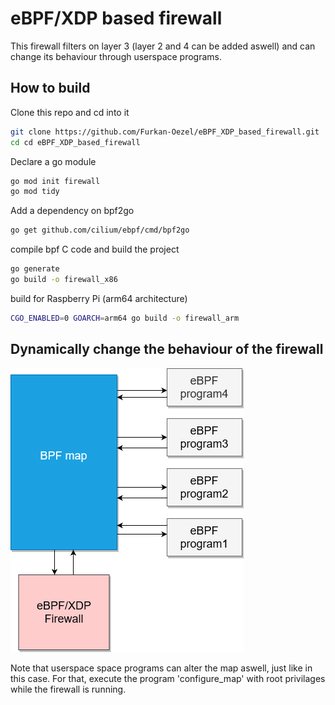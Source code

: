 # eBPF/XDP based firewall

This firewall filters on layer 3 (layer 2 and 4 can be added aswell) and can change its behaviour through userspace programs.

## How to build

Clone this repo and cd into it

```bash
git clone https://github.com/Furkan-Oezel/eBPF_XDP_based_firewall.git
cd cd eBPF_XDP_based_firewall
```

Declare a go module

```bash
go mod init firewall
go mod tidy
```

Add a dependency on bpf2go 

```bash
go get github.com/cilium/ebpf/cmd/bpf2go
```

compile bpf C code and build the project 

```bash
go generate
go build -o firewall_x86
```

build for Raspberry Pi (arm64 architecture)

```bash
CGO_ENABLED=0 GOARCH=arm64 go build -o firewall_arm
```

## Dynamically change the behaviour of the firewall

![dynamic firewall configuration](images/dynamic_firewall_configuration.png "dynamic firewall configuration")

Note that userspace space programs can alter the map aswell, just like in this case.
For that, execute the program 'configure_map' with root privilages while the firewall is running.
